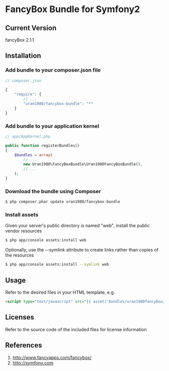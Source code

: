 FancyBox Bundle for Symfony2
=======================

## Current Version

fancyBox 2.1.1

## Installation

### Add bundle to your composer.json file

``` js
// composer.json

{
    "require": {
		// ...
        "uran1980/fancybox-bundle": "*"
    }
}
```

### Add bundle to your application kernel

``` php
// app/AppKernel.php

public function registerBundles()
{
    $bundles = array(
        // ...
        new Uran1980\FancyBoxBundle\Uran1980FancyBoxBundle(),
        // ...
    );
}
```

### Download the bundle using Composer

``` bash
$ php composer.phar update uran1980/fancybox-bundle
```

### Install assets

Given your server's public directory is named "web", install the public vendor resources

``` bash
$ php app/console assets:install web
```

Optionally, use the --symlink attribute to create links rather than copies of the resources 

``` bash
$ php app/console assets:install --symlink web
```

## Usage

Refer to the desired files in your HTML template, e.g.

``` html
<script type="text/javascript" src="{{ asset('bundles/uran1980fancybox/js/fancybox/source/jquery.fancybox.pack.js') }}"></script>
```

## Licenses

Refer to the source code of the included files for license information

## References

1. http://www.fancyapps.com/fancybox/
2. http://symfony.com
